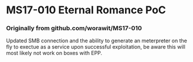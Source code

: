 # MS17-010 Eternal Romance PoC
### Originally from github.com/worawit/MS17-010
Updated SMB connection and the ability to generate an meterpreter on the fly to exectue as a service upon successful exploitation, be aware this will most likely not work on boxes with EPP.

